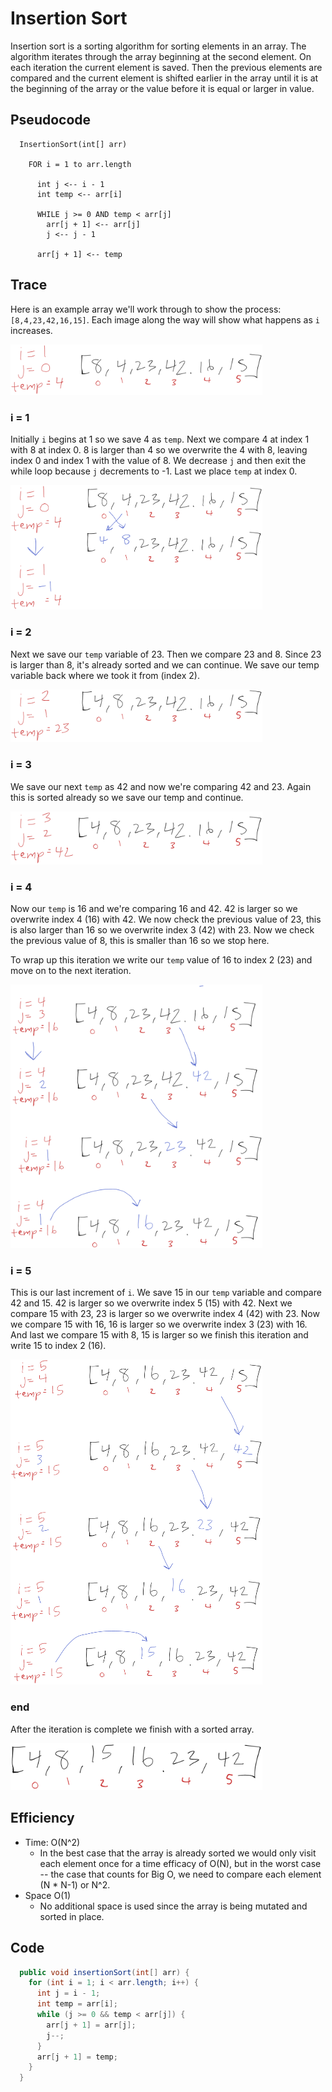 
<style>
  img {
    max-width: 80%;
  }
</style>

# Insertion Sort

Insertion sort is a sorting algorithm for sorting elements in an array. The algorithm iterates through the array beginning at the second element. On each iteration the current element is saved. Then the previous elements are compared and the current element is shifted earlier in the array until it is at the beginning of the array or the value before it is equal or larger in value. 

## Pseudocode

```
  InsertionSort(int[] arr)

    FOR i = 1 to arr.length

      int j <-- i - 1
      int temp <-- arr[i]

      WHILE j >= 0 AND temp < arr[j]
        arr[j + 1] <-- arr[j]
        j <-- j - 1

      arr[j + 1] <-- temp
```

## Trace

Here is an example array we'll work through to show the process: `[8,4,23,42,16,15]`. Each image along the way will show what happens as `i` increases.

[![image 1](./images/insertion-sort-blog/insertion-sort-01.png)](./images/insertion-sort-blog/insertion-sort-01.png)

### i = 1

Initially `i` begins at 1 so we save 4 as `temp`. Next we compare 4 at index 1 with 8 at index 0. 8 is larger than 4 so we overwrite the 4 with 8, leaving index 0 and index 1 with the value of 8. We decrease `j` and then exit the while loop because `j` decrements to -1. Last we place `temp` at index 0.

[![image 1](./images/insertion-sort-blog/insertion-sort-02.png)](./images/insertion-sort-blog/insertion-sort-02.png)

### i = 2

Next we save our `temp` variable of 23. Then we compare 23 and 8. Since 23 is larger than 8, it's already sorted and we can continue. We save our temp variable back where we took it from (index 2).

[![image 1](./images/insertion-sort-blog/insertion-sort-03.png)](./images/insertion-sort-blog/insertion-sort-03.png)

### i = 3

We save our next `temp` as 42 and now we're comparing 42 and 23. Again this is sorted already so we save our temp and continue.

[![image 1](./images/insertion-sort-blog/insertion-sort-04.png)](./images/insertion-sort-blog/insertion-sort-04.png)

### i = 4

Now our `temp` is 16 and we're comparing 16 and 42. 42 is larger so we overwrite index 4 (16) with 42. We now check the previous value of 23, this is also larger than 16 so we overwrite index 3 (42) with 23. Now we check the previous value of 8, this is smaller than 16 so we stop here. 

To wrap up this iteration we write our `temp` value of 16 to index 2 (23) and move on to the next iteration.

[![image 1](./images/insertion-sort-blog/insertion-sort-05.png)](./images/insertion-sort-blog/insertion-sort-05.png)

### i = 5

This is our last increment of `i`. We save 15 in our `temp` variable and compare 42 and 15. 42 is larger so we overwrite index 5 (15) with 42. Next we compare 15 with 23, 23 is larger so we overwrite index 4 (42) with 23. Now we compare 15 with 16, 16 is larger so we overwrite index 3 (23) with 16. And last we compare 15 with 8, 15 is larger so we finish this iteration and write 15 to index 2 (16).

[![image 1](./images/insertion-sort-blog/insertion-sort-06.png)](./images/insertion-sort-blog/insertion-sort-06.png)

### end

After the iteration is complete we finish with a sorted array.

[![image 1](./images/insertion-sort-blog/insertion-sort-07.png)](./images/insertion-sort-blog/insertion-sort-07.png)

## Efficiency

- Time: O(N^2)
  - In the best case that the array is already sorted we would only visit each element once for a time efficacy of O(N), but in the worst case -- the case that counts for Big O, we need to compare each element (N * N-1) or N^2.
- Space O(1)
  - No additional space is used since the array is being mutated and sorted in place.

## Code 


```java
  public void insertionSort(int[] arr) {
    for (int i = 1; i < arr.length; i++) {
      int j = i - 1;
      int temp = arr[i];
      while (j >= 0 && temp < arr[j]) {
        arr[j + 1] = arr[j];
        j--;
      }
      arr[j + 1] = temp;
    }
  }
```
